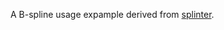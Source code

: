 A B-spline usage expample derived from [splinter](https://github.com/bgrimstad/splinter/tree/master).
